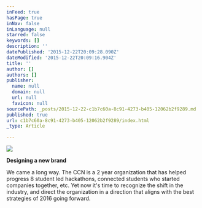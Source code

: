 ```yaml
---
inFeed: true
hasPage: true
inNav: false
inLanguage: null
starred: false
keywords: []
description: ''
datePublished: '2015-12-22T20:09:28.090Z'
dateModified: '2015-12-22T20:09:16.904Z'
title: ''
author: []
authors: []
publisher:
  name: null
  domain: null
  url: null
  favicon: null
sourcePath: _posts/2015-12-22-c1b7c60a-8c91-4273-b405-12062b2f9289.md
published: true
url: c1b7c60a-8c91-4273-b405-12062b2f9289/index.html
_type: Article

---
```

![](https://the-grid-user-content.s3-us-west-2.amazonaws.com/22fa20ce-a11c-4564-b4e0-12f534cebe03.jpg)

**Designing a new brand**

We came a long way. The CCN is a 2 year organization that has helped progress 8 student led hackathons, connected students who started companies together, etc. Yet now it's time to recognize the shift in the industry, and direct the organization in a direction that aligns with the best strategies of 2016 going forward.